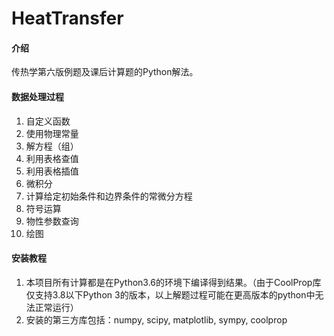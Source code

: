 # HeatTransfer

#### 介绍
传热学第六版例题及课后计算题的Python解法。

#### 数据处理过程
1. 自定义函数
2. 使用物理常量
3. 解方程（组）
4. 利用表格查值
5. 利用表格插值
6. 微积分
7. 计算给定初始条件和边界条件的常微分方程
8. 符号运算
9. 物性参数查询
10. 绘图


#### 安装教程

1.  本项目所有计算都是在Python3.6的环境下编译得到结果。（由于CoolProp库仅支持3.8以下Python 3的版本，以上解题过程可能在更高版本的python中无法正常运行）
2.  安装的第三方库包括：numpy, scipy, matplotlib, sympy, coolprop

